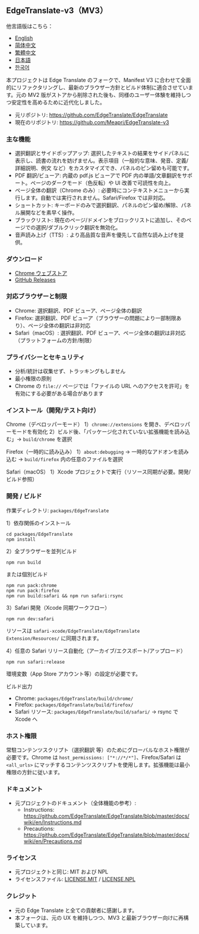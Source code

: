 ## EdgeTranslate-v3（MV3）

他言語版はこちら：
- [English](../README.md)
- [简体中文](./README_CN.md)
- [繁體中文](./README_TW.md)
- [日本語](./README_JA.md)
- [한국어](./README_KO.md)

本プロジェクトは Edge Translate のフォークで、Manifest V3 に合わせて全面的にリファクタリングし、最新のブラウザー方針とビルド体制に適合させています。元の MV2 版がストアから削除された後も、同様のユーザー体験を維持しつつ安定性を高めるために近代化しました。

- 元リポジトリ: https://github.com/EdgeTranslate/EdgeTranslate
- 現在のリポジトリ: https://github.com/Meapri/EdgeTranslate-v3

### 主な機能
- 選択翻訳とサイドポップアップ: 選択したテキストの結果をサイドパネルに表示し、読書の流れを妨げません。表示項目（一般的な意味、発音、定義/詳細説明、例文 など）をカスタマイズでき、パネルのピン留めも可能です。
- PDF 翻訳/ビューア: 内蔵の pdf.js ビューアで PDF 内の単語/文章翻訳をサポート。ページのダークモード（色反転）や UI 改善で可読性を向上。
- ページ全体の翻訳（Chrome のみ）: 必要時にコンテキストメニューから実行します。自動では実行されません。Safari/Firefox では非対応。
- ショートカット: キーボードのみで選択翻訳、パネルのピン留め/解除、パネル展開などを素早く操作。
- ブラックリスト: 現在のページ/ドメインをブロックリストに追加し、そのページでの選択/ダブルクリック翻訳を無効化。
- 音声読み上げ（TTS）: より高品質な音声を優先して自然な読み上げを提供。

### ダウンロード
- [Chrome ウェブストア](https://chromewebstore.google.com/detail/edge-translate/pljeedmkegkcfkgdicjnalbllhifnnnj)
- [GitHub Releases](https://github.com/Meapri/EdgeTranslate-v3/releases)

### 対応ブラウザーと制限
- Chrome: 選択翻訳、PDF ビューア、ページ全体の翻訳
- Firefox: 選択翻訳、PDF ビューア（ブラウザーの問題により一部制限あり）、ページ全体の翻訳は非対応
- Safari（macOS）: 選択翻訳、PDF ビューア、ページ全体の翻訳は非対応（プラットフォームの方針/制限）

### プライバシーとセキュリティ
- 分析/統計は収集せず、トラッキングもしません
- 最小権限の原則
- Chrome の `file://` ページでは「ファイルの URL へのアクセスを許可」を有効にする必要がある場合があります

### インストール（開発/テスト向け）
Chrome（デベロッパーモード）
1）`chrome://extensions` を開き、デベロッパーモードを有効化
2）ビルド後、「パッケージ化されていない拡張機能を読み込む」→ `build/chrome` を選択

Firefox（一時的に読み込み）
1）`about:debugging` → 一時的なアドオンを読み込む → `build/firefox` 内の任意のファイルを選択

Safari（macOS）
1）Xcode プロジェクトで実行（リソース同期が必要。開発/ビルド参照）

### 開発 / ビルド
作業ディレクトリ: `packages/EdgeTranslate`

1）依存関係のインストール
```
cd packages/EdgeTranslate
npm install
```

2）全ブラウザーを並列ビルド
```
npm run build
```
または個別ビルド
```
npm run pack:chrome
npm run pack:firefox
npm run build:safari && npm run safari:rsync
```

3）Safari 開発（Xcode 同期ワークフロー）
```
npm run dev:safari
```
リソースは `safari-xcode/EdgeTranslate/EdgeTranslate Extension/Resources/` に同期されます。

4）任意の Safari リリース自動化（アーカイブ/エクスポート/アップロード）
```
npm run safari:release
```
環境変数（App Store アカウント等）の設定が必要です。

ビルド出力
- Chrome: `packages/EdgeTranslate/build/chrome/`
- Firefox: `packages/EdgeTranslate/build/firefox/`
- Safari リソース: `packages/EdgeTranslate/build/safari/` → rsync で Xcode へ

### ホスト権限
常駐コンテンツスクリプト（選択翻訳 等）のためにグローバルなホスト権限が必要です。Chrome は `host_permissions: ["*://*/*"]`、Firefox/Safari は `<all_urls>` にマッチするコンテンツスクリプトを使用します。拡張機能は最小権限の方針に従います。

 

### ドキュメント
- 元プロジェクトのドキュメント（全体機能の参考）:
  - Instructions: https://github.com/EdgeTranslate/EdgeTranslate/blob/master/docs/wiki/en/Instructions.md
  - Precautions: https://github.com/EdgeTranslate/EdgeTranslate/blob/master/docs/wiki/en/Precautions.md

### ライセンス
- 元プロジェクトと同じ: MIT および NPL
- ライセンスファイル: [LICENSE.MIT](../LICENSE.MIT) / [LICENSE.NPL](../LICENSE.NPL)

### クレジット
- 元の Edge Translate と全ての貢献者に感謝します。
- 本フォークは、元の UX を維持しつつ、MV3 と最新ブラウザー向けに再構築しています。
